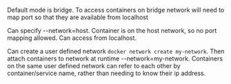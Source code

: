 Default mode is bridge. To access containers on bridge network will need to map port so that they are available from localhost

Can specify --network=host. Container is on the host network, so no port mapping allowed. Can access from localhost.

Can create a user defined network `docker network create my-network`. Then attach containers to network at runtime --network=my-network.
Containers on the same user defined network can refer to each other by container/service name, rather than needing to know
their ip address. 
